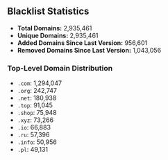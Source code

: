 ## Blacklist Statistics

- **Total Domains:** 2,935,461
- **Unique Domains:** 2,935,461
- **Added Domains Since Last Version:** 956,601
- **Removed Domains Since Last Version:** 1,043,056

### Top-Level Domain Distribution

-  `.com`: 1,294,047
-  `.org`: 242,747
-  `.net`: 180,938
-  `.top`: 91,045
-  `.shop`: 75,948
-  `.xyz`: 73,266
-  `.io`: 66,883
-  `.ru`: 57,396
-  `.info`: 50,956
-  `.pl`: 49,131
